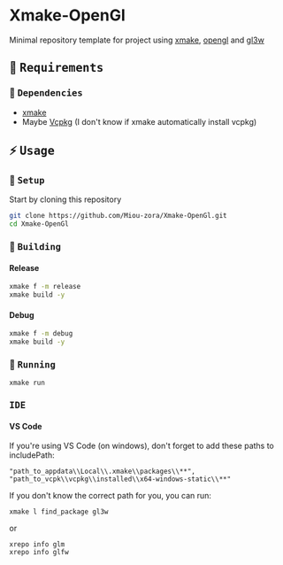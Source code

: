 # Xmake-OpenGl
Minimal repository template for project using [xmake](https://xmake.io/#/), [opengl](https://www.opengl.org/) and [gl3w](https://github.com/skaslev/gl3w)


## 📑 <samp>Requirements</samp>

### 🔧 <samp>Dependencies</samp>

- [xmake](https://xmake.io/#/)
- Maybe [Vcpkg](https://vcpkg.io/en/) (I don't know if xmake automatically install vcpkg)

## ⚡ <samp>Usage</samp>

### 🔧 <samp>Setup</samp>

Start by cloning this repository

```sh
git clone https://github.com/Miou-zora/Xmake-OpenGl.git
cd Xmake-OpenGl
```

### 👷 <samp>Building</samp>

#### Release

```sh
xmake f -m release
xmake build -y
```

#### Debug

```sh
xmake f -m debug
xmake build -y
```

### 🚀 <samp>Running</samp>

```sh
xmake run
```

### <samp>IDE</samp>

#### VS Code

If you're using VS Code (on windows), don't forget to add these paths to includePath:
```
"path_to_appdata\\Local\\.xmake\\packages\\**",
"path_to_vcpk\\vcpkg\\installed\\x64-windows-static\\**"
```
If you don't know the correct path for you, you can run:
```
xmake l find_package gl3w
```
or
```
xrepo info glm
xrepo info glfw
```
